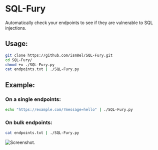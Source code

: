 # SQL-Fury
Automatically check your endpoints to see if they are vulnerable to SQL injections.

## Usage:
```bash
git clone https://github.com/ism8el/SQL-Fury.git
cd SQL-Fury/
chmod +x ./SQL-Fury.py
cat endpoints.txt | ./SQL-Fury.py
```

## Example:
### On a single endpoints:
```bash
echo "https://example.com/?message=hello" | ./SQL-Fury.py
```

### On bulk endpoints:
```bash
cat endpoints.txt | ./SQL-Fury.py
```

![Screenshot](/image.jpg "Screenshot").
